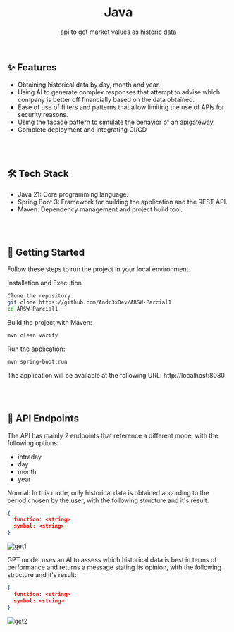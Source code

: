 <div align="center">
    <h1 align="center">Java</h1>
    <p align="center">
api to get market values as historic data
    </p>
</div>

</br>

## ✨ Features

- Obtaining historical data by day, month and year.
- Using AI to generate complex responses that attempt to advise which company is better off financially based on the data obtained.
- Ease of use of filters and patterns that allow limiting the use of APIs for security reasons.
- Using the facade pattern to simulate the behavior of an apigateway.
- Complete deployment and integrating CI/CD

</br>
</br>

## 🛠️ Tech Stack

- Java 21: Core programming language.
- Spring Boot 3: Framework for building the application and the REST API.
- Maven: Dependency management and project build tool.

</br>
</br>

## 🚀 Getting Started

Follow these steps to run the project in your local environment.

Installation and Execution

```sh
Clone the repository:
git clone https://github.com/Andr3xDev/ARSW-Parcial1
cd ARSW-Parcial1
```

Build the project with Maven:

```sh
mvn clean varify
```

Run the application:
```sh
mvn spring-boot:run
```

The application will be available at the following URL: http://localhost:8080

</br>
</br>

## 📝 API Endpoints

The API has mainly 2 endpoints that reference a different mode, with the following options:

- intraday
- day
- month
- year


Normal: In this mode, only historical data is obtained according to the period chosen by the user, with the following structure and it's result:

```json
{
  function: <string>
  symbol: <string>
}
```

![get1](docs/get1.png)

GPT mode: uses an AI to assess which historical data is best in terms of performance and returns a message stating its opinion, with the following structure and it's result:

```json
{
  function: <string>
  symbol: <string>
}
```

![get2](docs/get2.png)
